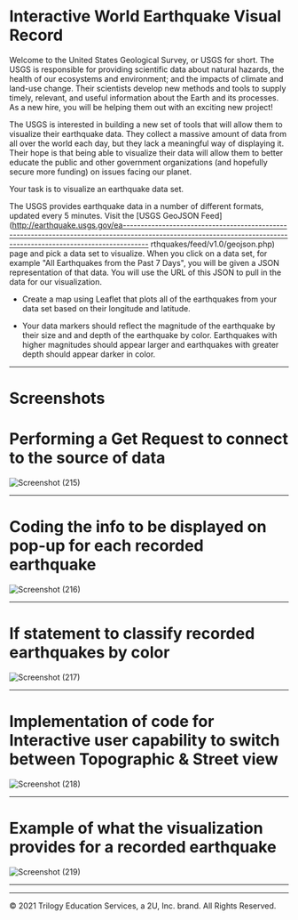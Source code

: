 # Interactive World Earthquake Visual Record


Welcome to the United States Geological Survey, or USGS for short. The USGS is responsible for providing scientific data about natural hazards, the health of our ecosystems and environment; and the impacts of climate and land-use change. Their scientists develop new methods and tools to supply timely, relevant, and useful information about the Earth and its processes. As a new hire, you will be helping them out with an exciting new project!

The USGS is interested in building a new set of tools that will allow them to visualize their earthquake data. They collect a massive amount of data from all over the world each day, but they lack a meaningful way of displaying it. Their hope is that being able to visualize their data will allow them to better educate the public and other government organizations (and hopefully secure more funding) on issues facing our planet. 



Your task is to visualize an earthquake data set.

   The USGS provides earthquake data in a number of different formats, updated every 5 minutes. Visit the [USGS GeoJSON Feed](http://earthquake.usgs.gov/ea-------------------------------------------------------------------------------------------------------------------------------------------------------------------
rthquakes/feed/v1.0/geojson.php) page and pick a data set to visualize. When you click on a data set, for example "All Earthquakes from the Past 7 Days", you will be given a JSON representation of that data. You will use the URL of this JSON to pull in the data for our visualization.
   
   * Create a map using Leaflet that plots all of the earthquakes from your data set based on their longitude and latitude.

   * Your data markers should reflect the magnitude of the earthquake by their size and and depth of the earthquake by color. Earthquakes with higher magnitudes should appear larger and earthquakes with greater depth should appear darker in color.
   
 -------------------------------------------------------------------------------------------------------------------------------------------------------------------

  
# Screenshots

# Performing a Get Request to connect to the source of data
![Screenshot (215)](https://user-images.githubusercontent.com/101612220/202093008-0a9eb20e-9ac9-41b2-9d9d-5b47685e983f.png)

-------------------------------------------------------------------------------------------------------------------------------------------------------------------


# Coding the info to be displayed on pop-up for each recorded earthquake
![Screenshot (216)](https://user-images.githubusercontent.com/101612220/202093201-6c78067a-c3a6-4df9-b9ec-9aee1e773caa.png)



-------------------------------------------------------------------------------------------------------------------------------------------------------------------


# If statement to classify recorded earthquakes by color
![Screenshot (217)](https://user-images.githubusercontent.com/101612220/202093663-a9e55dfc-a6c3-424c-a03b-4784dbf50455.png)


-------------------------------------------------------------------------------------------------------------------------------------------------------------------


# Implementation of code for Interactive user capability to switch between Topographic & Street view
![Screenshot (218)](https://user-images.githubusercontent.com/101612220/202093922-4a19729c-c5d7-49c5-be08-201c2c2fdec0.png)


-------------------------------------------------------------------------------------------------------------------------------------------------------------------


# Example of what the visualization provides for a recorded earthquake
![Screenshot (219)](https://user-images.githubusercontent.com/101612220/202092726-789dcdc2-1253-4cce-9808-ba050d95cdd0.png)

-------------------------------------------------------------------------------------------------------------------------------------------------------------------


___
© 2021  Trilogy Education Services, a 2U, Inc. brand. All Rights Reserved.	
